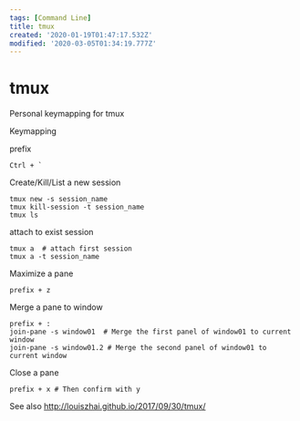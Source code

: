 ```yaml
---
tags: [Command Line]
title: tmux
created: '2020-01-19T01:47:17.532Z'
modified: '2020-03-05T01:34:19.777Z'
---
```


# tmux

Personal keymapping for tmux

Keymapping

prefix
```
Ctrl + `
```

Create/Kill/List a new session
```shell
tmux new -s session_name
tmux kill-session -t session_name
tmux ls
```

attach to exist session
```shell
tmux a  # attach first session
tmux a -t session_name
```

Maximize a pane
```
prefix + z
```

Merge a pane to window
```
prefix + :
join-pane -s window01  # Merge the first panel of window01 to current window
join-pane -s window01.2 # Merge the second panel of window01 to current window
```

Close a pane
```
prefix + x # Then confirm with y
```

See also http://louiszhai.github.io/2017/09/30/tmux/

